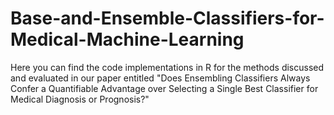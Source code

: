 # Base-and-Ensemble-Classifiers-for-Medical-Machine-Learning
Here you can find the code implementations in R for the methods discussed and evaluated in our paper entitled "Does Ensembling Classifiers Always Confer a Quantifiable Advantage over Selecting a Single Best Classifier for Medical Diagnosis or Prognosis?"

